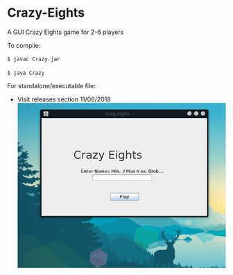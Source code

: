 # Crazy-Eights
A GUI Crazy Eights game for 2-6 players

To compile:

    $ javac Crazy.jar

    $ java Crazy



For standalone/executable file:
 - Visit releases section
11/06/2018
 ![preview](./Crazy_Eights_Preview.gif)
